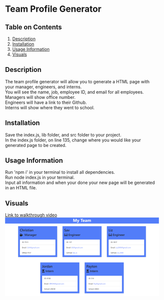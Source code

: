 # Team Profile Generator

## Table on Contents

1. [Description](#description)
2. [Installation](#installation)
3. [Usage Information](#usage-information)
4. [Visuals](#visuals)

## Description
The team profile generator will allow you to generate a HTML page with your manager, engineers, and interns.\
You will see the name, job, employee ID, and email for all employees.\
Managers will show office number.\
Engineers will have a link to their Github.\
Interns will show where they went to school.

## Installation
Save the index.js, lib folder, and src folder to your project.\
In the index.js folder, on line 135, change where you would like your generated page to be created.

## Usage Information
Run 'npm i' in your terminal to install all dependencies.\
Run node index.js in your terminal.\
Input all information and when your done your new page will be generated in an HTML file.

## Visuals
[Link to walkthrough video](https://drive.google.com/file/d/1XwWkCivNQ-tC0Von3lzdn6-6kZbuNZ77/view?usp=sharing)
![Team Profile](./images/pic-for-readme.png)
